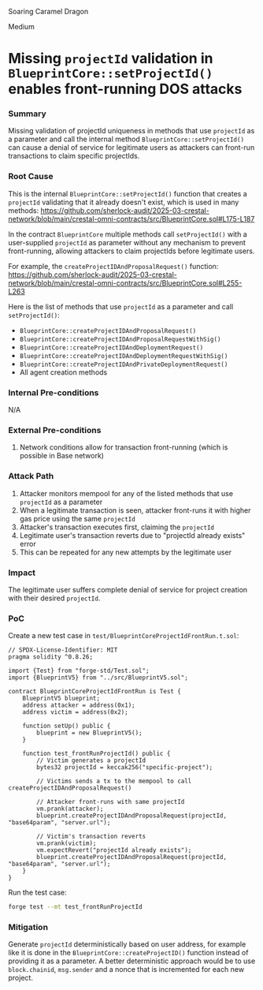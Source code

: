 Soaring Caramel Dragon

Medium

# Missing `projectId` validation in `BlueprintCore::setProjectId()` enables front-running DOS attacks

### Summary

Missing validation of projectId uniqueness in methods that use `projectId` as a parameter and call the internal method `BlueprintCore::setProjectId()` can cause a denial of service for legitimate users as attackers can front-run transactions to claim specific projectIds.

### Root Cause

This is the internal `BlueprintCore::setProjectId()` function that creates a `projectId` validating that it already doesn't exist, which is used in many methods:
https://github.com/sherlock-audit/2025-03-crestal-network/blob/main/crestal-omni-contracts/src/BlueprintCore.sol#L175-L187

In the contract `BlueprintCore` multiple methods call `setProjectId()` with a user-supplied `projectId` as parameter without any mechanism to prevent front-running, allowing attackers to claim projectIds before legitimate users.

For example, the `createProjectIDAndProposalRequest()` function:
https://github.com/sherlock-audit/2025-03-crestal-network/blob/main/crestal-omni-contracts/src/BlueprintCore.sol#L255-L263

Here is the list of methods that use `projectId` as a parameter and call `setProjectId()`:
- `BlueprintCore::createProjectIDAndProposalRequest()`
- `BlueprintCore::createProjectIDAndProposalRequestWithSig()`
- `BlueprintCore::createProjectIDAndDeploymentRequest()`
- `BlueprintCore::createProjectIDAndDeploymentRequestWithSig()`
- `BlueprintCore::createProjectIDAndPrivateDeploymentRequest()`
- All agent creation methods

### Internal Pre-conditions

N/A

### External Pre-conditions

1. Network conditions allow for transaction front-running (which is possible in Base network)

### Attack Path

1. Attacker monitors mempool for any of the listed methods that use `projectId` as a parameter
2. When a legitimate transaction is seen, attacker front-runs it with higher gas price using the same `projectId`
3. Attacker's transaction executes first, claiming the `projectId`
4. Legitimate user's transaction reverts due to "projectId already exists" error
5. This can be repeated for any new attempts by the legitimate user

### Impact

The legitimate user suffers complete denial of service for project creation with their desired `projectId`. 

### PoC

Create a new test case in `test/BlueprintCoreProjectIdFrontRun.t.sol`:

```solidity
// SPDX-License-Identifier: MIT
pragma solidity ^0.8.26;

import {Test} from "forge-std/Test.sol";
import {BlueprintV5} from "../src/BlueprintV5.sol";

contract BlueprintCoreProjectIdFrontRun is Test {
    BlueprintV5 blueprint;
    address attacker = address(0x1);
    address victim = address(0x2);

    function setUp() public {
        blueprint = new BlueprintV5();
    }

    function test_frontRunProjectId() public {
        // Victim generates a projectId
        bytes32 projectId = keccak256("specific-project");

        // Victims sends a tx to the mempool to call createProjectIDAndProposalRequest()

        // Attacker front-runs with same projectId
        vm.prank(attacker);
        blueprint.createProjectIDAndProposalRequest(projectId, "base64param", "server.url");

        // Victim's transaction reverts
        vm.prank(victim);
        vm.expectRevert("projectId already exists");
        blueprint.createProjectIDAndProposalRequest(projectId, "base64param", "server.url");
    }
}
```

Run the test case:

```bash
forge test --mt test_frontRunProjectId
```

### Mitigation

Generate `projectId` deterministically based on user address, for example like it is done in the `BlueprintCore::createProjectID()` function instead of providing it as a parameter. A better deterministic approach would be to use `block.chainid`, `msg.sender` and a nonce that is incremented for each new project.
